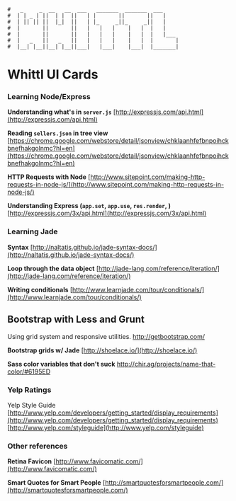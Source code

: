 ``` 
#   _     _  __   __  ___   _______  _______  ___     
#  | | _ | ||  | |  ||   | |       ||       ||   |    
#  | || || ||  |_|  ||   | |_     _||_     _||   |    
#  |       ||       ||   |   |   |    |   |  |   |    
#  |       ||       ||   |   |   |    |   |  |   |___ 
#  |   _   ||   _   ||   |   |   |    |   |  |       |
#  |__| |__||__| |__||___|   |___|    |___|  |_______|

```

# Whittl UI Cards

### Learning Node/Express

**Understanding what's in `server.js`**
[http://expressjs.com/api.html](http://expressjs.com/api.html)

**Reading `sellers.json` in tree view**
[https://chrome.google.com/webstore/detail/jsonview/chklaanhfefbnpoihckbnefhakgolnmc?hl=en](https://chrome.google.com/webstore/detail/jsonview/chklaanhfefbnpoihckbnefhakgolnmc?hl=en)

**HTTP Requests with Node**
[http://www.sitepoint.com/making-http-requests-in-node-js/](http://www.sitepoint.com/making-http-requests-in-node-js/)

**Understanding Express (`app.set`, `app.use`, `res.render`, )**
[http://expressjs.com/3x/api.html](http://expressjs.com/3x/api.html)

### Learning Jade
**Syntax**
[http://naltatis.github.io/jade-syntax-docs/](http://naltatis.github.io/jade-syntax-docs/)

**Loop through the data object**
[http://jade-lang.com/reference/iteration/](http://jade-lang.com/reference/iteration/)

**Writing conditionals**
[http://www.learnjade.com/tour/conditionals/](http://www.learnjade.com/tour/conditionals/)

## Bootstrap with Less and Grunt
Using grid system and responsive utilities. 
http://getbootstrap.com/

**Bootstrap grids w/ Jade**
[http://shoelace.io/](http://shoelace.io/)

**Sass color variables that don't suck**
http://chir.ag/projects/name-that-color/#6195ED

### Yelp Ratings
Yelp Style Guide 
[http://www.yelp.com/developers/getting_started/display_requirements](http://www.yelp.com/developers/getting_started/display_requirements)
[http://www.yelp.com/styleguide](http://www.yelp.com/styleguide)

### Other references
**Retina Favicon**
[http://www.favicomatic.com/](http://www.favicomatic.com/)

**Smart Quotes for Smart People**
[http://smartquotesforsmartpeople.com/](http://smartquotesforsmartpeople.com/)

